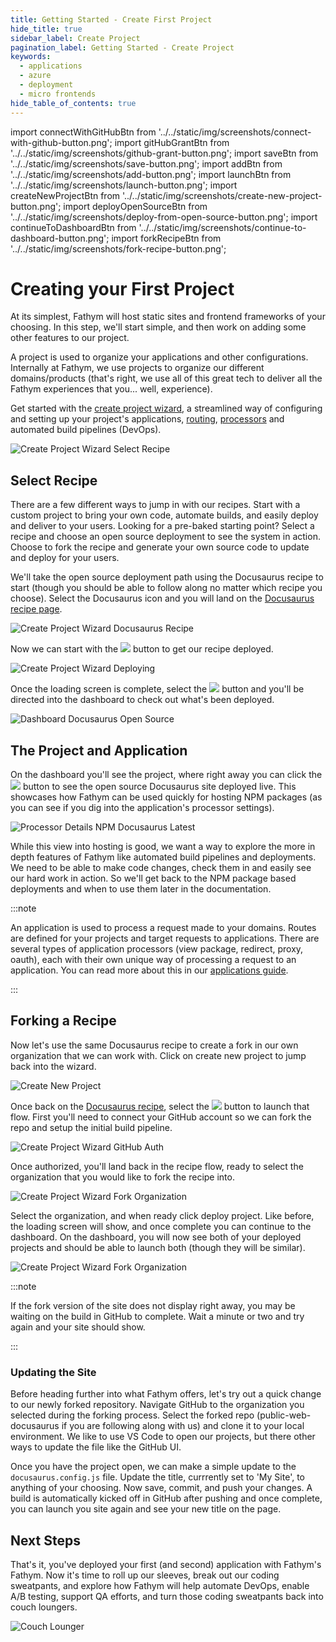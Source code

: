 ```yaml
---
title: Getting Started - Create First Project
hide_title: true
sidebar_label: Create Project
pagination_label: Getting Started - Create Project
keywords:
  - applications
  - azure
  - deployment
  - micro frontends
hide_table_of_contents: true
---
```


import connectWithGitHubBtn from '../../static/img/screenshots/connect-with-github-button.png';
import gitHubGrantBtn from '../../static/img/screenshots/github-grant-button.png';
import saveBtn from '../../static/img/screenshots/save-button.png';
import addBtn from '../../static/img/screenshots/add-button.png';
import launchBtn from '../../static/img/screenshots/launch-button.png';
import createNewProjectBtn from '../../static/img/screenshots/create-new-project-button.png';
import deployOpenSourceBtn from '../../static/img/screenshots/deploy-from-open-source-button.png';
import continueToDashboardBtn from '../../static/img/screenshots/continue-to-dashboard-button.png';
import forkRecipeBtn from '../../static/img/screenshots/fork-recipe-button.png';

# Creating your First Project

At its simplest, Fathym will host static sites and frontend frameworks of your choosing. In this step, we'll start simple, and then work on adding some other features to our project.

A project is used to organize your applications and other configurations. Internally at Fathym, we use projects to organize our different domains/products (that's right, we use all of this great tech to deliver all the Fathym experiences that you... well, experience).

Get started with the [create project wizard](https://www.fathym.com/dashboard/create-project), a streamlined way of configuring and setting up your project's applications, [routing](./guides/applications/routes), [processors](./guides/applications/processors) and automated build pipelines (DevOps).

![Create Project Wizard Select Recipe](/img/screenshots/create-project-wizard-select-recipe.png)

## Select Recipe

There are a few different ways to jump in with our recipes. Start with a custom project to bring your own code, automate builds, and easily deploy and deliver to your users. Looking for a pre-baked starting point? Select a recipe and choose an open source deployment to see the system in action. Choose to fork the recipe and generate your own source code to update and deploy for your users.

We'll take the open source deployment path using the Docusaurus recipe to start (though you should be able to follow along no matter which recipe you choose). Select the Docusaurus icon and you will land on the [Docusaurus recipe page](https://www.fathym.com/dashboard/create-project?recipeId=00000000-0000-0000-0000-000000000005).

![Create Project Wizard Docusaurus Recipe](/img/screenshots/create-project-wizard-docusaurus-recipe.png)

Now we can start with the <img src={deployOpenSourceBtn} class="text-image" /> button to get our recipe deployed.

![Create Project Wizard Deploying](/img/screenshots/create-project-wizard-deploying.png)

Once the loading screen is complete, select the <img src={continueToDashboardBtn} class="text-image" /> button and you'll be directed into the dashboard to check out what's been deployed.

![Dashboard Docusaurus Open Source](/img/screenshots/dashboard-docusaurus-open-source.png)

## The Project and Application

On the dashboard you'll see the project, where right away you can click the <img src={launchBtn} class="text-image" /> button to see the open source Docusaurus site deployed live. This showcases how Fathym can be used quickly for hosting NPM packages (as you can see if you dig into the application's processor settings).

![Processor Details NPM Docusaurus Latest](/img/screenshots/processor-details-npm-docusaurus-latest.png)

While this view into hosting is good, we want a way to explore the more in depth features of Fathym like automated build pipelines and deployments. We need to be able to make code changes, check them in and easily see our hard work in action. So we'll get back to the NPM package based deployments and when to use them later in the documentation.

:::note

An application is used to process a request made to your domains. Routes are defined for your projects and target requests to applications. There are several types of application processors (view package, redirect, proxy, oauth), each with their own unique way of processing a request to an application. You can read more about this in our [applications guide](../guides/applications/overview).

:::

## Forking a Recipe

Now let's use the same Docusaurus recipe to create a fork in our own organization that we can work with. Click on create new project to jump back into the wizard.

![Create New Project](/img/screenshots/create-new-project.png)

Once back on the [Docusaurus recipe](https://www.fathym.com/dashboard/create-project?recipeId=00000000-0000-0000-0000-000000000005), select the <img src={forkRecipeBtn} class="text-image" /> button to launch that flow. First you'll need to connect your GitHub account so we can fork the repo and setup the initial build pipeline.

![Create Project Wizard GitHub Auth](/img/screenshots/create-project-wizard-github-auth.png)

Once authorized, you'll land back in the recipe flow, ready to select the organization that you would like to fork the recipe into.

![Create Project Wizard Fork Organization](/img/screenshots/create-project-wizard-fork-org.png)

Select the organization, and when ready click deploy project. Like before, the loading screen will show, and once complete you can continue to the dashboard.  On the dashboard, you will now see both of your deployed projects and should be able to launch both (though they will be similar).

![Create Project Wizard Fork Organization](/img/screenshots/dashboard-docusaurus-open-source-and-fork.png)

:::note

If the fork version of the site does not display right away, you may be waiting on the build in GitHub to complete.  Wait a minute or two and try again and your site should show.

:::

### Updating the Site

Before heading further into what Fathym offers, let's try out a quick change to our newly forked repository.  Navigate GitHub to the organization you selected during the forking process.  Select the forked repo (public-web-docusaurus if you are following along with us) and clone it to your local environment.  We like to use VS Code to open our projects, but there other ways to update the file like the GitHub UI.

Once you have the project open, we can make a simple update to the `docusaurus.config.js` file.  Update the title, currrently set to 'My Site', to anything of your choosing.  Now save, commit, and push your changes.  A build is automatically kicked off in GitHub after pushing and once complete, you can launch you site again and see your new title on the page.

## Next Steps

That's it, you've deployed your first (and second) application with Fathym's Fathym. Now it's time to roll up our sleeves, break out our coding sweatpants, and explore how Fathym will help automate DevOps, enable A/B testing, support QA efforts, and turn those coding sweatpants back into couch loungers.

![Couch Lounger](https://media.istockphoto.com/photos/retro-computer-office-nerd-at-home-office-picture-id617888054?k=20&m=617888054&s=612x612&w=0&h=mqzkJH9n_rSWtfYYFhb8blMFm53BJdxC2yy8J323RyA=)
